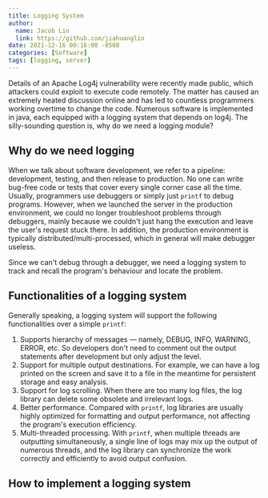 ```yaml
---
title: Logging System
author:
  name: Jacob Lin
  link: https://github.com/jiahuanglin
date: 2021-12-16 00:16:00 -0500
categories: [Software]
tags: [logging, server]
---
```


Details of an Apache Log4j vulnerability were recently made public, which attackers could exploit to execute code remotely. The matter has caused an extremely heated discussion online and has led to countless programmers working overtime to change the code. Numerous software is implemented in java, each equipped with a logging system that depends on log4j. The silly-sounding question is, why do we need a logging module?

## Why do we need logging
When we talk about software development, we refer to a pipeline: development, testing, and then release to production. No one can write bug-free code or tests that cover every single corner case all the time. Usually, programmers use debuggers or simply just `printf` to debug programs. However, when we launched the server in the production environment, we could no longer troubleshoot problems through debuggers, mainly because we couldn't just hang the execution and leave the user's request stuck there. In addition, the production environment is typically distributed/multi-processed, which in general will make debugger useless.

Since we can't debug through a debugger, we need a logging system to track and recall the program's behaviour and locate the problem.

## Functionalities of a logging system
Generally speaking, a logging system will support the following functionalities over a simple `printf`:

1. Supports hierarchy of messages — namely, DEBUG, INFO, WARNING, ERROR, etc. So developers don't need to comment out the output statements after development but only adjust the level.
2. Support for multiple output destinations. For example, we can have a log printed on the screen and save it to a file in the meantime for persistent storage and easy analysis.
3. Support for log scrolling. When there are too many log files, the log library can delete some obsolete and irrelevant logs.
4. Better performance. Compared with `printf`, log libraries are usually highly optimized for formatting and output performance, not affecting the program's execution efficiency.
5. Multi-threaded processing. With `printf`, when multiple threads are outputting simultaneously, a single line of logs may mix up the output of numerous threads, and the log library can synchronize the work correctly and efficiently to avoid output confusion.

## How to implement a logging system




